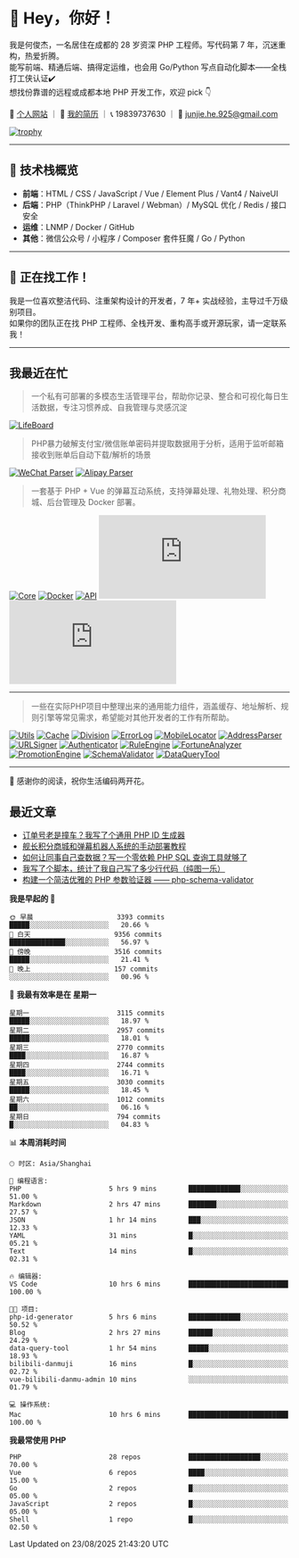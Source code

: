 # 👋 Hey，你好！

我是何俊杰，一名居住在成都的 28 岁资深 PHP 工程师。写代码第 7 年，沉迷重构，热爱折腾。  
能写前端、精通后端、搞得定运维，也会用 Go/Python 写点自动化脚本——全栈打工侠认证✔️  
想找份靠谱的远程或成都本地 PHP 开发工作，欢迎 pick 👇

📄 [个人网站](https://hejunjie.life) ｜ 📄 [我的简历](https://hejunjie.life/docx/%E7%AE%80%E5%8E%8620250406.pdf) ｜ 📞 19839737630 ｜ 📮 junjie.he.925@gmail.com

[![trophy](https://github-profile-trophy.vercel.app/?username=zxc7563598&title=MultiLanguage,Commits,PullRequest,Stars,Experience,Repositories,Followers,Issues)](https://hejunjie.life)

---

## 🚀 技术栈概览

- **前端**：HTML / CSS / JavaScript / Vue / Element Plus / Vant4 / NaiveUI  
- **后端**：PHP（ThinkPHP / Laravel / Webman）/ MySQL 优化 / Redis / 接口安全  
- **运维**：LNMP / Docker / GitHub  
- **其他**：微信公众号 / 小程序 / Composer 套件狂魔 / Go / Python

---

## 📢 正在找工作！

我是一位喜欢整洁代码、注重架构设计的开发者，7 年+ 实战经验，主导过千万级别项目。  
如果你的团队正在找 PHP 工程师、全栈开发、重构高手或开源玩家，请一定联系我！

---

## 我最近在忙

> 一个私有可部署的多模态生活管理平台，帮助你记录、整合和可视化每日生活数据，专注习惯养成、自我管理与灵感沉淀

[![LifeBoard](https://img.shields.io/badge/life--board-个人生活管理仪表盘-1e6091?style=for-the-badge&logo=notion)](https://github.com/zxc7563598/life-board)


> PHP暴力破解支付宝/微信账单密码并提取数据用于分析，适用于监听邮箱接收到账单后自动下载/解析的场景

[![WeChat Parser](https://img.shields.io/badge/php--wechat--bill--parser-微信账单解析器-7bb32e?style=for-the-badge&logo=wechat)](https://github.com/zxc7563598/php-wechat-bill-parser)
[![Alipay Parser](https://img.shields.io/badge/php--alipay--bill--parser-支付宝账单解析器-1677ff?style=for-the-badge&logo=alipay)](https://github.com/zxc7563598/php-alipay-bill-parser)

> 一套基于 PHP + Vue 的弹幕互动系统，支持弹幕处理、礼物处理、积分商城、后台管理及 Docker 部署。

[![Core](https://img.shields.io/badge/php--bilibili--danmu--core-B站交互核心模块-blueviolet?style=for-the-badge&logo=php)](https://github.com/zxc7563598/php-bilibili-danmu-core)
[![Docker](https://img.shields.io/badge/php--bilibili--danmu--docker-Docker一键部署容器-2496ed?style=for-the-badge&logo=docker)](https://github.com/zxc7563598/php-bilibili-danmu-docker)
[![API](https://img.shields.io/badge/php--bilibili--danmu-项目本体-007acc?style=for-the-badge&logo=php)](https://github.com/zxc7563598/php-bilibili-danmu)
[![Admin](https://img.shields.io/badge/vue--bilibili--danmu--admin-前端：管理后台-42b883?style=for-the-badge&logo=vue.js)](https://github.com/zxc7563598/vue-bilibili-danmu-admin)
[![Shop](https://img.shields.io/badge/vue--bilibili--danmu--shop-前端：移动端积分商城-3eaf7c?style=for-the-badge&logo=vue.js)](https://github.com/zxc7563598/vue-bilibili-danmu-shop)

---

> 一些在实际PHP项目中整理出来的通用能力组件，涵盖缓存、地址解析、规则引擎等常见需求，希望能对其他开发者的工作有所帮助。

[![Utils](https://img.shields.io/badge/php--utils-工具函数集合-6e40c9?style=for-the-badge&logo=php)](https://github.com/zxc7563598/php-utils)
[![Cache](https://img.shields.io/badge/php--cache-多层缓存系统-4c51bf?style=for-the-badge&logo=databricks)](https://github.com/zxc7563598/php-cache)
[![Division](https://img.shields.io/badge/php--china--division-行政区划解析-2d6a4f?style=for-the-badge&logo=mapbox)](https://github.com/zxc7563598/php-china-division)
[![ErrorLog](https://img.shields.io/badge/php--error--log-多通道错误日志-ef476f?style=for-the-badge&logo=textpattern)](https://github.com/zxc7563598/php-error-log)
[![MobileLocator](https://img.shields.io/badge/php--mobile--locator-手机号归属地查询-06d6a0?style=for-the-badge&logo=googlemaps)](https://github.com/zxc7563598/php-mobile-locator)
[![AddressParser](https://img.shields.io/badge/php--address--parser-收货地址解析-118ab2?style=for-the-badge&logo=homeassistant)](https://github.com/zxc7563598/php-address-parser)
[![URLSigner](https://img.shields.io/badge/php--url--signer-签名链接工具-073b4c?style=for-the-badge&logo=linktree)](https://github.com/zxc7563598/php-url-signer)
[![Authenticator](https://img.shields.io/badge/php--google--authenticator-TOTP动态口令-ff6b6b?style=for-the-badge&logo=google)](https://github.com/zxc7563598/php-google-authenticator)
[![RuleEngine](https://img.shields.io/badge/php--simple--rule--engine-轻量规则引擎-f4a261?style=for-the-badge&logo=elastic)](https://github.com/zxc7563598/php-simple-rule-engine)
[![FortuneAnalyzer](https://img.shields.io/badge/php--fortune--analyzer-八字命理分析-c084fc?style=for-the-badge&logo=astro)](https://github.com/zxc7563598/php-fortune-analyzer)
[![PromotionEngine](https://img.shields.io/badge/php--promotion--engine-促销策略引擎-f3722c?style=for-the-badge&logo=shopify)](https://github.com/zxc7563598/php-promotion-engine)
[![SchemaValidator](https://img.shields.io/badge/php--schema--validator-参数验证器-3a86ff?style=for-the-badge&logo=checkmarx)](https://github.com/zxc7563598/php-schema-validator)
[![DataQueryTool](https://img.shields.io/badge/php--data--query--tool-数据查询与导出-0077b6?style=for-the-badge&logo=databricks)](https://github.com/zxc7563598/data-query-tool)


---

👋 感谢你的阅读，祝你生活编码两开花。

## 最近文章
<!-- BLOG-POST-LIST:START -->
- [订单号老是撞车？我写了个通用 PHP ID 生成器](https://hejunjie.life/posts/697aafe5.html)
- [舰长积分商城和弹幕机器人系统的手动部署教程](https://hejunjie.life/posts/b80f6d1a.html)
- [如何让同事自己查数据？写一个零依赖 PHP SQL 查询工具就够了](https://hejunjie.life/posts/44994b49.html)
- [我写了个脚本，统计了我自己写了多少行代码（纯图一乐）](https://hejunjie.life/posts/c02c3d6d.html)
- [构建一个简洁优雅的 PHP 参数验证器 —— php-schema-validator](https://hejunjie.life/posts/a45e4e99.html)
<!-- BLOG-POST-LIST:END -->


<!--START_SECTION:waka-->
**我是早起的 🐤** 

```text
🌞 早晨                     3393 commits        █████░░░░░░░░░░░░░░░░░░░░   20.66 % 
🌆 白天                     9356 commits        ██████████████░░░░░░░░░░░   56.97 % 
🌃 傍晚                     3516 commits        █████░░░░░░░░░░░░░░░░░░░░   21.41 % 
🌙 晚上                     157 commits         ░░░░░░░░░░░░░░░░░░░░░░░░░   00.96 % 
```
📅 **我最有效率是在 星期一** 

```text
星期一                      3115 commits        █████░░░░░░░░░░░░░░░░░░░░   18.97 % 
星期二                      2957 commits        █████░░░░░░░░░░░░░░░░░░░░   18.01 % 
星期三                      2770 commits        ████░░░░░░░░░░░░░░░░░░░░░   16.87 % 
星期四                      2744 commits        ████░░░░░░░░░░░░░░░░░░░░░   16.71 % 
星期五                      3030 commits        █████░░░░░░░░░░░░░░░░░░░░   18.45 % 
星期六                      1012 commits        ██░░░░░░░░░░░░░░░░░░░░░░░   06.16 % 
星期日                      794 commits         █░░░░░░░░░░░░░░░░░░░░░░░░   04.83 % 
```


📊 **本周消耗时间** 

```text
🕑︎ 时区: Asia/Shanghai

💬 编程语言: 
PHP                      5 hrs 9 mins        █████████████░░░░░░░░░░░░   51.00 % 
Markdown                 2 hrs 47 mins       ███████░░░░░░░░░░░░░░░░░░   27.57 % 
JSON                     1 hr 14 mins        ███░░░░░░░░░░░░░░░░░░░░░░   12.33 % 
YAML                     31 mins             █░░░░░░░░░░░░░░░░░░░░░░░░   05.21 % 
Text                     14 mins             █░░░░░░░░░░░░░░░░░░░░░░░░   02.31 % 

🔥 编辑器: 
VS Code                  10 hrs 6 mins       █████████████████████████   100.00 % 

🐱‍💻 项目: 
php-id-generator         5 hrs 6 mins        █████████████░░░░░░░░░░░░   50.52 % 
Blog                     2 hrs 27 mins       ██████░░░░░░░░░░░░░░░░░░░   24.29 % 
data-query-tool          1 hr 54 mins        █████░░░░░░░░░░░░░░░░░░░░   18.93 % 
bilibili-danmuji         16 mins             █░░░░░░░░░░░░░░░░░░░░░░░░   02.72 % 
vue-bilibili-danmu-admin 10 mins             ░░░░░░░░░░░░░░░░░░░░░░░░░   01.79 % 

💻 操作系统: 
Mac                      10 hrs 6 mins       █████████████████████████   100.00 % 
```

**我最常使用 PHP** 

```text
PHP                      28 repos            ██████████████████░░░░░░░   70.00 % 
Vue                      6 repos             ████░░░░░░░░░░░░░░░░░░░░░   15.00 % 
Go                       2 repos             █░░░░░░░░░░░░░░░░░░░░░░░░   05.00 % 
JavaScript               2 repos             █░░░░░░░░░░░░░░░░░░░░░░░░   05.00 % 
Shell                    1 repo              █░░░░░░░░░░░░░░░░░░░░░░░░   02.50 % 
```




 Last Updated on 23/08/2025 21:43:20 UTC
<!--END_SECTION:waka-->
